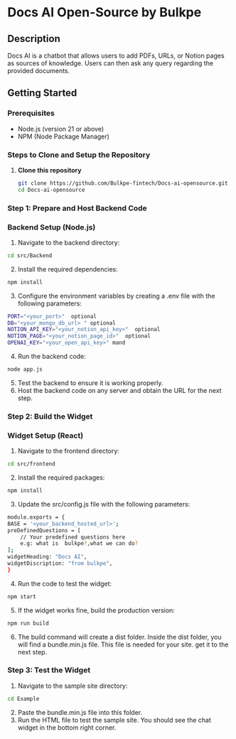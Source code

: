 # Docs AI Open-Source by Bulkpe

## Description

Docs AI is a chatbot that allows users to add PDFs, URLs, or Notion pages as sources of knowledge. Users can then ask any query regarding the provided documents.

## Getting Started

### Prerequisites

- Node.js (version 21 or above)
- NPM (Node Package Manager)

### Steps to Clone and Setup the Repository

1. **Clone this repository**
   ```sh
   git clone https://github.com/Bulkpe-fintech/Docs-ai-opensource.git
   cd Docs-ai-opensource
   ```

### Step 1: Prepare and Host Backend Code

### Backend Setup (Node.js)

1. Navigate to the backend directory:

```sh
cd src/Backend
```

2. Install the required dependencies:

```sh
npm install
```

3. Configure the environment variables by creating a .env file with the following parameters:

```sh
PORT="<your_port>"  optional
DB="<your_mongo_db_url> " optional
NOTION_API_KEY="<your_notion_api_key>"  optional
NOTION_PAGE="<your_notion_page_id>"  optional
OPENAI_KEY="<your_open_api_key>" mand
```

4. Run the backend code:

```sh
node app.js
```

5. Test the backend to ensure it is working properly.
6. Host the backend code on any server and obtain the URL for the next step.

### Step 2: Build the Widget

### Widget Setup (React)

1. Navigate to the frontend directory:

```sh
cd src/frontend
```

2. Install the required packages:

```sh
npm install
```

3. Update the src/config.js file with the following parameters:

```sh
module.exports = {
BASE = '<your_backend_hosted_url>';
preDefinedQuestions = [
    // Your predefined questions here
    e.g: what is  bulkpe?,what we can do?
];
widgetHeading: "Docs AI",
widgetDiscription: "from bulkpe",
}
```

4. Run the code to test the widget:

```sh
npm start
```

5. If the widget works fine, build the production version:

```sh
npm run build
```

6. The build command will create a dist folder. Inside the dist folder, you will find a bundle.min.js file. This file is needed for your site. get it to the next step.

### Step 3: Test the Widget

1. Navigate to the sample site directory:

```sh
cd Example
```

2. Paste the bundle.min.js file into this folder.
3. Run the HTML file to test the sample site. You should see the chat widget in the bottom right corner.
